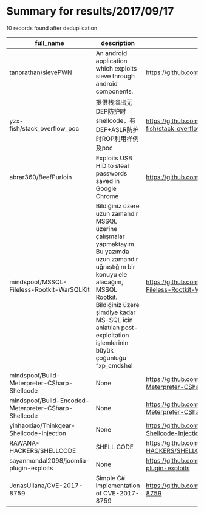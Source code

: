 
# Summary for results/2017/09/17
    
10 records found after deduplication

| full_name | description | html_url | matched_list | matched_count | pushed_at | size | stargazers_count | language | forks_count |
|------------------------------------------------------|------------------------------------------------------------------------------------------------------------------------------------------------------------------------------------------------------------------------------------------------------------------|-------------------------------------------------------------------------|----------------------|-----------------|---------------------------|--------|--------------------|------------|---------------|
| tanprathan/sievePWN | An android application which exploits sieve through android components. | https://github.com/tanprathan/sievePWN | ['exploit'] | 1 | 2017-09-17 10:28:47+00:00 | 4164 | 21 | Java | 9 |
| yzx-fish/stack_overflow_poc | 提供栈溢出无DEP防护时shellcode，有DEP+ASLR防护时ROP利用样例及poc | https://github.com/yzx-fish/stack_overflow_poc | ['shellcode'] | 1 | 2017-09-17 16:40:58+00:00 | 28 | 0 | Python | 1 |
| abrar360/BeefPurloin | Exploits USB HID to steal passwords saved in Google Chrome | https://github.com/abrar360/BeefPurloin | ['exploit'] | 1 | 2017-09-17 03:36:35+00:00 | 14 | 18 | Python | 4 |
| mindspoof/MSSQL-Fileless-Rootkit-WarSQLKit | Bildiğiniz üzere uzun zamandır MSSQL üzerine çalışmalar yapmaktayım. Bu yazımda uzun zamandır uğraştığım bir konuyu ele alacağım, MSSQL Rootkit. Bildiğiniz üzere şimdiye kadar MS-SQL için anlatılan post-exploitation işlemlerinin büyük çoğunluğu “xp_cmdshel | https://github.com/mindspoof/MSSQL-Fileless-Rootkit-WarSQLKit | ['exploit'] | 1 | 2017-09-17 18:29:54+00:00 | 1620 | 158 | C# | 36 |
| mindspoof/Build-Meterpreter-CSharp-Shellcode | None | https://github.com/mindspoof/Build-Meterpreter-CSharp-Shellcode | ['shellcode'] | 1 | 2017-09-17 01:11:28+00:00 | 24 | 4 | C# | 3 |
| mindspoof/Build-Encoded-Meterpreter-CSharp-Shellcode | None | https://github.com/mindspoof/Build-Encoded-Meterpreter-CSharp-Shellcode | ['shellcode'] | 1 | 2017-09-17 01:12:16+00:00 | 24 | 4 | C# | 2 |
| yinhaoxiao/Thinkgear-Shellcode-Injection | None | https://github.com/yinhaoxiao/Thinkgear-Shellcode-Injection | ['shellcode'] | 1 | 2017-09-17 02:04:54+00:00 | 2 | 0 | C++ | 0 |
| RAWANA-HACKERS/SHELLCODE | SHELL CODE | https://github.com/RAWANA-HACKERS/SHELLCODE | ['shellcode'] | 1 | 2017-09-17 08:58:41+00:00 | 60 | 0 | HTML | 0 |
| sayanmondal2098/joomlia-plugin-exploits | None | https://github.com/sayanmondal2098/joomlia-plugin-exploits | ['exploit'] | 1 | 2017-09-17 19:54:44+00:00 | 6 | 0 | Python | 0 |
| JonasUliana/CVE-2017-8759 | Simple C# implementation of CVE-2017-8759 | https://github.com/JonasUliana/CVE-2017-8759 | ['cve-2', 'exploit'] | 2 | 2017-09-17 22:20:36+00:00 | 9 | 7 | C# | 3 |
